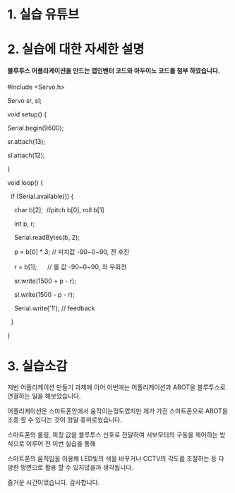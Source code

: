 # 1. 실습 유튜브

# 2. 실습에 대한 자세한 설명

#### 블루투스 어플리케이션을 만드는 앱인벤터 코드와 아두이노 코드를 첨부 하였습니다.

#include <Servo.h>

Servo sr, sl;

void setup() {

   Serial.begin(9600);
   
   sr.attach(13); 
   
   sl.attach(12);
   
}

void loop() {

  if (Serial.available()) {
  
    char b[2];  //pitch b[0], roll b[1]
    
    int p, r;
    
    Serial.readBytes(b, 2);
    
    p = b[0] * 3; // 피치값 -90~0~90, 전 후진
    
    r = b[1];      // 롤 값 -90~0~90, 좌 우회전
    
    sr.write(1500 + p - r); 
    
    sl.write(1500 - p - r);
    
    Serial.write('1'); // feedback
    
  }
  
}


# 3. 실습소감

저번 어플리케이션 만들기 과제에 이어 이번에는 어플리케이션과 ABOT을 블루투스로 연결하는 일을 해보았습니다.

어플리케이션은 스마트폰안에서 움직이는정도였지만 제가 가진 스마트폰으로 ABOT을 조종 할 수 있다는 것이 정말 흥미로웠습니다.

스마트폰의 롤링, 피칭 값을 블루투스 신호로 전달하여 서보모터의 구동을 제어하는 방식으로 이루어 진 이번 실습을 통해

스마트폰의 움직임을 이용해 LED빛의 색을 바꾸거나 CCTV의 각도를 조절하는 등 다양한 방면으로 활용 할 수 있지않을까 생각됩니다.

즐거운 시간이었습니다. 감사합니다.
